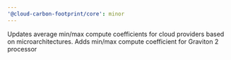 ```yaml
---
'@cloud-carbon-footprint/core': minor
---
```


Updates average min/max compute coefficients for cloud providers based on microarchitectures. Adds min/max compute coefficient for Graviton 2 processor
